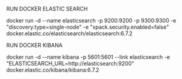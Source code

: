 RUN DOCKER ELASTIC SEARCH

docker run -d --name elasticsearch -p 9200:9200 -p 9300:9300  -e "discovery.type=single-node" -e "xpack.security.enabled=false" docker.elastic.co/elasticsearch/elasticsearch:6.7.2


RUN DOCKER KIBANA

docker run -d  --name kibana   -p 5601:5601   --link elasticsearch   -e "ELASTICSEARCH_URL=http://elasticsearch:9200"   docker.elastic.co/kibana/kibana:6.7.2

